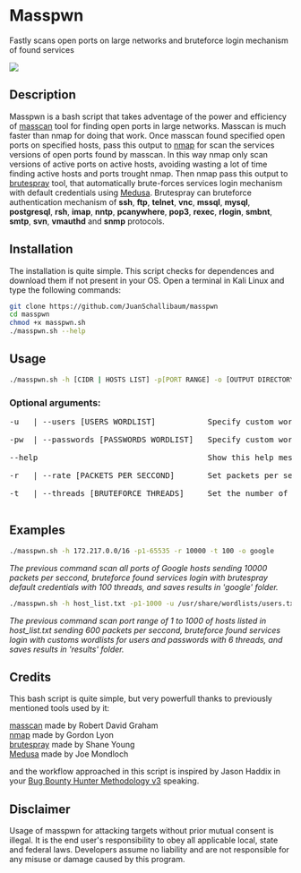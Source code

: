 # Masspwn

Fastly scans open ports on large networks and bruteforce login mechanism of found services

<img src="https://i.imgur.com/RBHUq44.png?1"/>

## Description

Masspwn is a bash script that takes adventage of the power and efficiency of [masscan](https://github.com/robertdavidgraham/masscan) tool for finding open ports in large networks. Masscan is much faster than nmap for doing that work. Once masscan found specified open ports on specified hosts, pass this output to [nmap](https://github.com/nmap/nmap) for scan the services versions of open ports found by masscan. In this way nmap only scan versions of active ports on active hosts, avoiding wasting a lot of time finding active hosts and ports trought nmap. Then nmap pass this output to [brutespray](https://github.com/x90skysn3k/brutespray) tool, that automatically brute-forces services login mechanism with default credentials using [Medusa](https://github.com/jmk-foofus/medusa). Brutespray can bruteforce authentication mechanism of **ssh**, **ftp**, **telnet**, **vnc**, **mssql**, **mysql**, **postgresql**, **rsh**, **imap**, **nntp**, **pcanywhere**, **pop3**, **rexec**, **rlogin**, **smbnt**, **smtp**, **svn**, **vmauthd** and **snmp** protocols.

## Installation

The installation is quite simple. This script checks for dependences and download them if not present in your OS. Open a terminal in Kali Linux and type the following commands:

```sh
git clone https://github.com/JuanSchallibaum/masspwn
cd masspwn
chmod +x masspwn.sh
./masspwn.sh --help

```

## Usage

```sh
./masspwn.sh -h [CIDR | HOSTS LIST] -p[PORT RANGE] -o [OUTPUT DIRECTORY] <OPTIONS>
```

### Optional arguments:

<pre>
-u   | --users [USERS WORDLIST]           Specify custom wordlist for users bruteforce<br/>
-pw  | --passwords [PASSWORDS WORDLIST]   Specify custom wordlist for passwords bruteforce<br/>
--help                                    Show this help message and exit<br/>
-r   | --rate [PACKETS PER SECCOND] 	  Set packets per seccond send to find open ports<br/>
-t   | --threads [BRUTEFORCE THREADS]     Set the number of threads used for bruteforce with bruespray"<br/>
</pre>

## Examples
```sh
./masspwn.sh -h 172.217.0.0/16 -p1-65535 -r 10000 -t 100 -o google
```
*The previous command scan all ports of Google hosts sending 10000 packets per seccond, bruteforce found services login with brutespray default credentials with 100 threads, and saves results in 'google' folder.*

```sh
./masspwn.sh -h host_list.txt -p1-1000 -u /usr/share/wordlists/users.txt -p /usr/share/wordlists/passwords.txt -o results
```
*The previous command scan port range of 1 to 1000 of hosts listed in host_list.txt sending 600 packets per seccond, bruteforce found services login with customs wordlists for users and passwords with 6 threads, and saves results in 'results' folder.*

## Credits

This bash script is quite simple, but very powerfull thanks to previously mentioned tools used by it:

[masscan](https://github.com/robertdavidgraham/masscan) made by Robert David Graham<br/>
[nmap](https://github.com/nmap/nmap) made by Gordon Lyon<br/>
[brutespray](https://github.com/x90skysn3k/brutespray) made by Shane Young<br/>
[Medusa](https://github.com/jmk-foofus/medusa) made by Joe Mondloch<br/>

and the workflow approached in this script is inspired by Jason Haddix in your [Bug Bounty Hunter Methodology v3](https://www.youtube.com/watch?v=Qw1nNPiH_Go&t=4254s) speaking.

## Disclaimer

Usage of masspwn for attacking targets without prior mutual consent is illegal. It is the end user's responsibility to obey all applicable local, state and federal laws. Developers assume no liability and are not responsible for any misuse or damage caused by this program.
